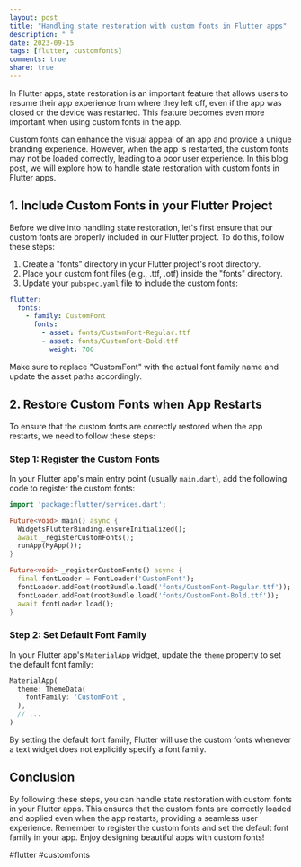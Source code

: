```yaml
---
layout: post
title: "Handling state restoration with custom fonts in Flutter apps"
description: " "
date: 2023-09-15
tags: [flutter, customfonts]
comments: true
share: true
---
```


In Flutter apps, state restoration is an important feature that allows users to resume their app experience from where they left off, even if the app was closed or the device was restarted. This feature becomes even more important when using custom fonts in the app.

Custom fonts can enhance the visual appeal of an app and provide a unique branding experience. However, when the app is restarted, the custom fonts may not be loaded correctly, leading to a poor user experience. In this blog post, we will explore how to handle state restoration with custom fonts in Flutter apps.

## 1. Include Custom Fonts in your Flutter Project

Before we dive into handling state restoration, let's first ensure that our custom fonts are properly included in our Flutter project. To do this, follow these steps:

1. Create a "fonts" directory in your Flutter project's root directory.
2. Place your custom font files (e.g., .ttf, .otf) inside the "fonts" directory.
3. Update your `pubspec.yaml` file to include the custom fonts:

```yaml
flutter:
  fonts:
    - family: CustomFont
      fonts:
        - asset: fonts/CustomFont-Regular.ttf
        - asset: fonts/CustomFont-Bold.ttf
          weight: 700
```

Make sure to replace "CustomFont" with the actual font family name and update the asset paths accordingly.

## 2. Restore Custom Fonts when App Restarts

To ensure that the custom fonts are correctly restored when the app restarts, we need to follow these steps:

### Step 1: Register the Custom Fonts

In your Flutter app's main entry point (usually `main.dart`), add the following code to register the custom fonts:

```dart
import 'package:flutter/services.dart';

Future<void> main() async {
  WidgetsFlutterBinding.ensureInitialized();
  await _registerCustomFonts();
  runApp(MyApp());
}

Future<void> _registerCustomFonts() async {
  final fontLoader = FontLoader('CustomFont');
  fontLoader.addFont(rootBundle.load('fonts/CustomFont-Regular.ttf'));
  fontLoader.addFont(rootBundle.load('fonts/CustomFont-Bold.ttf'));
  await fontLoader.load();
}
```

### Step 2: Set Default Font Family

In your Flutter app's `MaterialApp` widget, update the `theme` property to set the default font family:

```dart
MaterialApp(
  theme: ThemeData(
    fontFamily: 'CustomFont',
  ),
  // ...
)
```

By setting the default font family, Flutter will use the custom fonts whenever a text widget does not explicitly specify a font family.

## Conclusion

By following these steps, you can handle state restoration with custom fonts in your Flutter apps. This ensures that the custom fonts are correctly loaded and applied even when the app restarts, providing a seamless user experience. Remember to register the custom fonts and set the default font family in your app. Enjoy designing beautiful apps with custom fonts!

#flutter #customfonts
